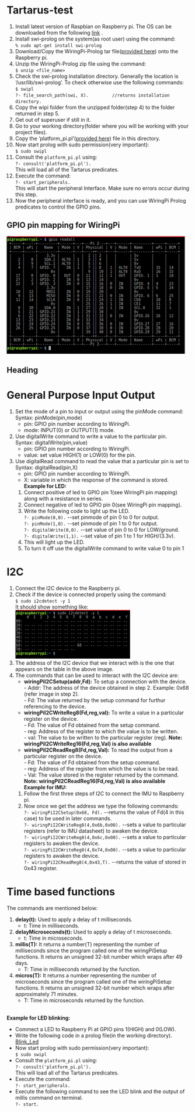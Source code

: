 # Tartarus-test

1. Install latest version of Raspbian on Raspberry pi. The OS can be downloaded from the following [link](https://www.raspberrypi.org/downloads/raspbian/) .
2. Install swi-prolog on the system(as root user) using the command:<br>```% sudo apt-get install swi-prolog```
3. Download/Copy the WiringPi-Prolog tar file([provided here](https://drive.google.com/open?id=0B5fn-iVXebaTOFFPUUNtdUxTdXM)) onto the Raspberry pi.
4. Unzip the WiringPi-Prolog zip file using the command:<br>```$ unzip <file_name>```
5. Check the swi-prolog installation directory. Generally the location is ‘/usr/lib/swi-prolog’. To check otherwise use the following commands:
<br>```$ swipl```
<br>```?- file_search_path(swi, X).			//returns installation directory.```
6. Copy the wipi folder from the unzipped folder(step 4) to the folder returned in step 5.
7. Get out of superuser if still in it.
8. Go to your working directory(folder where you will be working with your project files).
9. Copy the ‘platform_pi.pl’([provided here](https://drive.google.com/open?id=0B5fn-iVXebaTR3hnYnpLc3RoRTQ)) file in this directory.
10. Now start prolog with sudo permission(very important):
<br>```$ sudo swipl```
11. Consult the `platform_pi.pl` using:
<br>```?- consult('platform_pi.pl').``` 
      <br>This will load all of the Tartarus predicates.
12. Execute the command:
<br>```?- start_peripherals.```
       <br>This will start the peripheral Interface. Make sure no errors occur during this step.
13. Now the peripheral interface is ready, and you can use WiringPi Prolog predicates to control the GPIO pins.
## GPIO pin mapping for WiringPi
![alt text](https://github.com/krishnarohila/Tartarus-test/blob/master/gpio_readall1.png)
## Heading
# General Purpose Input Output
1. Set the mode of a pin to input or output using the pinMode command:
      <br>Syntax: pinMode(pin,mode)
      * pin: GPIO pin number according to WiringPi.
      * mode: INPUT(0) or OUTPUT(1) mode.
2. Use digitalWrite command to write a value to the particular pin.
      <br>Syntax: digitalWrite(pin,value)
      * pin: GPIO pin number according to WiringPi.
      * value: set value HIGH(1) or LOW(0) for the pin.
3. Use digitalRead command to read the value that a particular pin is set to
      <br>Syntax: digitalRead(pin,X)
      * pin: GPIO pin number according to WiringPi.
      * X: variable in which the response of the command is stored.
<br><b>Example for LED:</b>
      1. Connect positive of led to GPIO pin 1(see WiringPi pin mapping) along with a resistance in series.
      2. Connect negative of led to GPIO pin 0(see WiringPi pin mapping).
      3. Write the following code to light up the LED.
            <br>```?- pinMode(0,0).```                --set pinmode of pin 0 to 0 for output.
            <br>```?- pinMode(1,0).```                --set pinmode of pin 1 to 0 for output.
            <br>```?- digitalWrite(0,0).```           --set value of pin 0 to 0 for LOW/ground.
            <br>```?- digitalWrite(1,1).```           --set value of pin 1 to 1 for HIGH/(3.3v).
      4. This will light up the LED.
      5. To turn it off use the digitalWrite command to write value 0 to pin 1
# I2C
1. Connect the I2C device to the Raspberry pi.
2. Check if the device is connected properly using the command:
<br>```$ sudo i2cdetect -y 1```
      <br> It should show something like:<br>
      ![alt text](https://github.com/krishnarohila/Tartarus-test/blob/master/i2cdetect1.png)
3. The address of the I2C device that we interact with is the one that appears on the table in the above image.
4. The commands that can be used to interact with the I2C device are:
      * <b>wiringPiI2CSetup(addr,Fd):</b> To setup a connection with the device.
            <br>- Addr: The address of the device obtained in step 2. Example: 0x68 (refer image in step 2).
            <br>- Fd: The value returned by the setup command for furthur referencing to the device.
      * <b>wiringPiI2CWriteReg8(Fd,reg,val):</b> To write a value in a particular register on the device.
            <br>- Fd: The value of Fd obtained from the setup command.
            <br>- reg: Address of the register to which the value is to be written.
            <br>- val: The value to be written to the particular register (reg).
            **Note: wiringPiI2CWriteReg16(Fd,reg,Val) is also available**
      * <b>wiringPiI2CReadReg8(Fd,reg,Val):</b> To read the output from a particular register on the device.
            <br>- Fd: The value of Fd obtained from the setup command.
            <br>- reg: Address of the register from which the value is to be read.
            <br>- Val: The value stored in the register returned by the command.
            **Note: wiringPiI2CReadReg16(Fd,reg,Val) is also available**
<br><b>Example for IMU:</b>
      1. Follow the first three steps of I2C to connect the IMU to Raspberry pi.
      2. Now once we get the address we type the following commands:
      <br>```?- wiringPiI2CSetup(0x68, Fd).```                  --returns the value of Fd(4 in this case) to be used in later commands.
      <br>```?- wiringPiI2CWriteReg8(4,0x6b,0x00).```           --sets a value to particular registers (refer to IMU datasheet) to awaken the device.
      <br>```?- wiringPiI2CWriteReg8(4,0x6c,0x00).```           --sets a value to particular registers to awaken the device.
      <br>```?- wiringPiI2CWriteReg8(4,0x74,0x00).```           --sets a value to particular registers to awaken the device.
      <br>```?- wiringPiI2CReadReg8(4,0x43,T).```               --returns the value of stored in 0x43 register.

# Time based functions
The commands are mentioned below:
1. <b>delay(t):</b> Used to apply a delay of t milliseconds.
      * t: Time in milliseconds.
2. <b>delayMicroseconds(t):</b> Used to apply a delay of t microseconds.
      * t: Time in microseconds.
3. <b>millis(T):</b> It returns a number(T) representing the number of milliseconds since the program called one of the wiringPiSetup functions. It returns an unsigned 32-bit number which wraps after 49 days.
      * T: Time in milliseconds returned by the function.
4. <b>micros(T):</b> It returns a number representing the number of microseconds since the program called one of the wiringPiSetup functions. It returns an unsigned 32-bit number which wraps after approximately 71 minutes.
      * T: Time in microseconds returned by the function.

<br><b>Example for LED blinking:</b>
* Commect a LED to Raspberry Pi at GPIO pins 1(HIGH) and 0(LOW).
* Write the following code in a prolog file(in the working directory).
<br> [Blink_Led](https://github.com/krishnarohila/Tartarus-test/blob/master/blink_led.pl)
* Now start prolog with sudo permission(very important):
<br>```$ sudo swipl```
* Consult the `platform_pi.pl` using:
<br>```?- consult('platform_pi.pl').``` 
      <br>This will load all of the Tartarus predicates.
* Execute the command:
<br>```?- start_peripherals.```
* Execute the following command to see the LED blink and the output of millis command on terminal.
<br>```?- start.```

